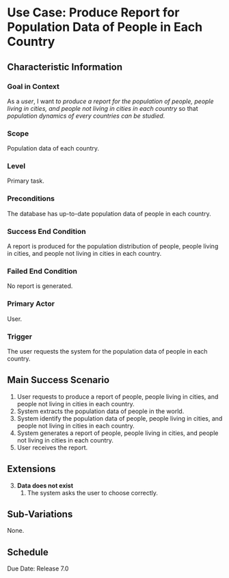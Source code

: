 # Use Case: Produce Report for Population Data of People in Each Country

## Characteristic Information

### Goal in Context

As a *user*, I want *to produce a report for the population of people, people living in cities, and people not living in cities in each country* so that *population dynamics of every countries can be studied.*

### Scope

Population data of each country.

### Level

Primary task.

### Preconditions

The database has up-to-date population data of people in each country. 

### Success End Condition

A report is produced for the population distribution of people, people living in cities, and people not living in cities in each country. 

### Failed End Condition

No report is generated.

### Primary Actor

User.

### Trigger

The user requests the system for the population data of people in each country. 

## Main Success Scenario

1. User requests to produce a report of people, people living in cities, and people not living in cities in each country. 
2. System extracts the population data of people in the world.
3. System identify the population data of people, people living in cities, and people not living in cities in each country. 
4. System generates a report of people, people living in cities, and people not living in cities in each country. 
5. User receives the report.

## Extensions

3. **Data does not exist**
    1. The system asks the user to choose correctly.

## Sub-Variations

None.

## Schedule

Due Date: Release 7.0